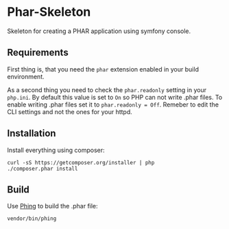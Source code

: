 # Phar-Skeleton

Skeleton for creating a PHAR application using symfony console. 

## Requirements

First thing is, that you need the `phar` extension enabled in your build environment.

As a second thing you need to check the `phar.readonly` setting in your `php.ini`. By default this value is set to `On` so PHP can not write .phar files. To enable writing .phar files set it to `phar.readonly = Off`. Remeber to edit the CLI settings and not the ones for your httpd.

## Installation

Install everything using composer:

    curl -sS https://getcomposer.org/installer | php
    ./composer.phar install

## Build

Use [Phing](https://www.phing.info) to build the .phar file:

    vendor/bin/phing
